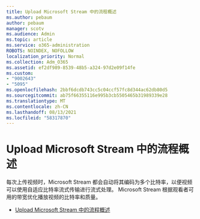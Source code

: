 ```yaml
---
title: Upload Microsoft Stream 中的流程概述
ms.author: pebaum
author: pebaum
manager: scotv
ms.audience: Admin
ms.topic: article
ms.service: o365-administration
ROBOTS: NOINDEX, NOFOLLOW
localization_priority: Normal
ms.collection: Adm_O365
ms.assetid: ef2df989-8539-48b5-a324-97d2e09f14fe
ms.custom:
- "9002643"
- "5095"
ms.openlocfilehash: 2bbf6dcdb743cc5c04ccf57fc8d344ac62db80d5
ms.sourcegitcommit: ab75f66355116e995b3cb5505465b31989339e28
ms.translationtype: MT
ms.contentlocale: zh-CN
ms.lasthandoff: 08/13/2021
ms.locfileid: "58317870"
---
```

# <a name="upload-process-overview-in-microsoft-stream"></a>Upload Microsoft Stream 中的流程概述

每次上传视频时，Microsoft Stream 都会自动将其编码为多个比特率，以便视频可以使用自适应比特率流式传输进行流式处理。 Microsoft Stream 根据观看者可用的带宽优化播放视频的比特率和质量。

- [Upload Microsoft Stream 中的流程概述](https://docs.microsoft.com/stream/upload-process-overview)
